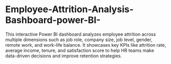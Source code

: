# Employee-Attrition-Analysis-Bashboard-power-BI-
This interactive Power BI dashboard analyzes employee attrition across multiple dimensions such as job role, company size, job level, gender, remote work, and work-life balance. It showcases key KPIs like attrition rate, average income, tenure, and satisfaction score to help HR teams make data-driven decisions and improve retention strategies.
